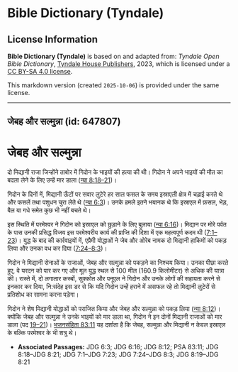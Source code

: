 # Bible Dictionary (Tyndale)

## License Information

**Bible Dictionary (Tyndale)** is based on and adapted from: _Tyndale Open Bible Dictionary_, [Tyndale House Publishers](https://tyndaleopenresources.com/), 2023, which is licensed under a [CC BY-SA 4.0 license](https://creativecommons.org/licenses/by-sa/4.0/legalcode.en).

This markdown version (created `2025-10-06`) is provided under the same license.



--------------------------------

## जेबह और सल्मुन्ना (id: 647807)

जेबह और सल्मुन्ना
=================

दो मिद्यानी राजा जिन्होंने ताबोर में गिदोन के भाइयों की हत्या की थी। गिदोन ने अपने भाइयों की मौत का बदला लेने के लिए उन्हें मार डाला ([न्या 8:18–21](https://ref.ly/Judg8:18-Judg8:21))।

गिदोन के दिनों में, मिद्यानी ऊँटों पर सवार लुटेरे हर साल फसल के समय इस्राएली क्षेत्र में चढ़ाई करते थे और फसलें तथा पशुधन चुरा लेते थे ([न्या 6:3](https://ref.ly/Judg6:3))। उनके हमले इतने भयानक थे कि इस्राएल में फ़सल, भेड़, बैल या गधे समेत कुछ भी नहीं बचते थे।

इस स्थिति में परमेश्वर ने गिदोन को इस्राएल को छुड़ाने के लिए बुलाया ([न्या 6:16](https://ref.ly/Judg6:16))। मिद्यान पर मोरे पर्वत के पास उनकी प्रसिद्ध विजय इस परमेश्वरीय कार्य की प्राप्ति की दिशा में एक महत्वपूर्ण कदम थी ([7:1–23](https://ref.ly/Judg7:1-Judg7:23))। युद्ध के बाद की कार्रवाइयों में, एप्रैमी योद्धाओं ने जेब और ओरेब नामक दो मिद्यानी हाकिमों को पकड़ लिया और उनका वध कर दिया ([7:24–8:3](https://ref.ly/Judg7:24-Judg8:3))।

गिदोन ने मिद्यानी सेनाओं के राजाओं, जेबह और सल्मुन्ना को पकड़ने का निश्चय किया। उनका पीछा करते हुए, वे यरदन को पार कर गए और मूल युद्ध स्थल से 100 मील (160\.9 किलोमीटर) से अधिक की यात्रा की। रास्ते में, दो लगातार कस्बों, सुक्कोत और पनूएल ने गिदोन और उनके लोगों की सहायता करने से इनकार कर दिया, नि:संदेह इस डर से कि यदि गिदोन उन्हें हराने में असफल रहे तो मिद्यानी लुटेरों से प्रतिशोध का सामना करना पड़ेगा।

गिदोन ने शेष मिद्यानी योद्धाओं को पराजित किया और जेबह और सल्मुन्ना को पकड़ लिया ([न्या 8:12](https://ref.ly/Judg8:12))। क्योंकि जेबह और सल्मुन्ना ने उनके भाइयों को मार डाला था, गिदोन ने इन दोनों मिद्यानी राजाओं को मार डाला (पद [19–21](https://ref.ly/Judg8:19-Judg8:21))। [भजनसंहिता 83:11](https://ref.ly/Ps83:11) यह दर्शाता है कि जेबह, सल्मुन्ना और मिद्यानी न केवल इस्राएल के बल्कि परमेश्वर के भी शत्रु थे।

* **Associated Passages:** JDG 6:3; JDG 6:16; JDG 8:12; PSA 83:11; JDG 8:18–JDG 8:21; JDG 7:1–JDG 7:23; JDG 7:24–JDG 8:3; JDG 8:19–JDG 8:21

